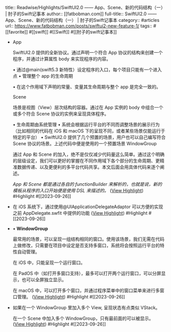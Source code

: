 title:: Readwise/Highlights/SwiftUI2.0 —— App、Scene、新的代码结构（一） | 肘子的Swift记事本
author:: [[fatbobman.com]]
full-title:: SwiftUI2.0 —— App、Scene、新的代码结构（一） | 肘子的Swift记事本
category:: #articles
url:: https://www.fatbobman.com/posts/swiftui2-new-feature-1/
tags:: #[[favorite]] #[[swift]] #[[Swift]] #[[肘子的swift记事本]]
- App
  
  SwiftUI2.0 提供的全新协议。通过声明一个符合 App 协议的结构来创建一个程序，并通过计算属性 body 来实现程序的内容。
  
  •   通过@main(swift5.3 新特性）设定程序的入口，每个项目只能有一个进入点
  •   管理整个 app 的生命周期
  
  •   在这个作用域下声明的常量、变量其生命周期与整个 app 是完全一致的。
  
  Scene
  
  场景是视图（View）层次结构的容器。通过在 App 实例的 body 中组合一个或多个符合 Scene 协议的实例来呈现具体程序。
  
  •   生命周期由系统管理
  •   系统会根据运行平台的不同而调整场景的展示行为（比如相同的代码在 iOS 和 macOS 下的呈现不同，或者某些场景仅能运行于特定的平台）
  •   SwiftUI2.0 提供了几个预置的场景，用户也可以自己编写符合 Scene 协议的场景。上述代码中便是使用的一个预置场景 WindowGroup
  
  通过 App 和 Scene 的加入，绝不是仅仅减少代码量这么简单。通过这个明确的层级设定，我们可以更好的掌握在不同作用域下各个部分的生命周期、更精准数据传递、以及更便利的多平台代码共享。本文后面会用具体代码来逐个阐述。
  
  *App 和 Scene 都是通过各自的 functionBuilder 来解析的，也就是说，新的模板从程序的入口开始便是使用 DSL 来描述的。* ([View Highlight](https://read.readwise.io/read/01hb86shre9475wtgkakhh8mz5)) #Highlight #[[2023-09-26]]
- 在 iOS 系统下，通过使用@UIApplicationDelegateAdaptor 可以方便的实现之前 AppDelegate.swfit 中提供的功能 ([View Highlight](https://read.readwise.io/read/01hb86szpssnhjwbpr8n8q498g)) #Highlight #[[2023-09-26]]
- •   **WindowGroup**
  
  最常用的场景，可以呈现一组结构相同的窗口。使用该场景，我们无需在代码上做修改，只需要在项目中设定是否支持多窗口，系统将会按照运行平台的特性自动管理。
  
  在 iOS 中，只能呈现一个运行窗口。
  
  在 PadOS 中（如打开多窗口支持），最多可以打开两个运行窗口，可以分屏显示，也可以全屏独立显示。
  
  在 macOS 中，可以打开多个窗口，并通过程序菜单中的窗口菜单来进行多窗口管理。 ([View Highlight](https://read.readwise.io/read/01hb86w6ct8zwta26vgjkm75se)) #Highlight #[[2023-09-26]]
- 如果在一个 WindowGroup 里加入多个 View, 呈现状态有点类似 VStack。
  
  在一个 Scene 中加入多个 WindowGroup，只有最前面的可以被显示。 ([View Highlight](https://read.readwise.io/read/01hb86wptq5s2mkm5sevd33qbz)) #Highlight #[[2023-09-26]]
